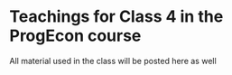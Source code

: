 # Teachings for Class 4 in the ProgEcon course

All material used in the class will be posted here as well